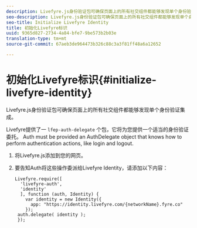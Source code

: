 ```yaml
---
description: Livefyre.js身份验证包可确保页面上的所有社交组件都能够发现单个身份验证集成。
seo-description: Livefyre.js身份验证包可确保页面上的所有社交组件都能够发现单个身份验证集成。
seo-title: Initialize Livefyre Identity
title: 初始化Livefyre标识
uuid: 9365d827-2734-4a84-bfe7-9be573b2b03e
translation-type: tm+mt
source-git-commit: 67aeb3de964473b326c88c3a3f81ff48a6a12652

---
```



# 初始化Livefyre标识{#initialize-livefyre-identity}

Livefyre.js身份验证包可确保页面上的所有社交组件都能够发现单个身份验证集成。

Livefyre提供了一 `lfep-auth-delegate` 个包，它将为您提供一个适当的身份验证委托。 Auth must be provided an AuthDelegate object that knows how to perform authentication actions, like login and logout.

1. 将Livefyre.js添加到您的网页。
1. 要告知Auth将这些操作委派给Livefyre Identity，请添加以下内容：

   ```
   Livefyre.require([ 
     'livefyre-auth', 
     'identity' 
     ], function (auth, Identity) { 
       var identity = new Identity({ 
         app: "https://identity.livefyre.com/{networkName}.fyre.co" 
       }); 
    auth.delegate( identity ); 
    });
   ```
